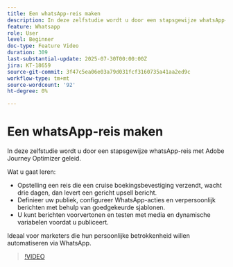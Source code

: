 ```yaml
---
title: Een whatsApp-reis maken
description: In deze zelfstudie wordt u door een stapsgewijze whatsApp-reis met Adobe Journey Optimizer geleid.
feature: Whatsapp
role: User
level: Beginner
doc-type: Feature Video
duration: 309
last-substantial-update: 2025-07-30T00:00:00Z
jira: KT-18659
source-git-commit: 3f47c5ea06e03a79d031fcf3160735a41aa2ed9c
workflow-type: tm+mt
source-wordcount: '92'
ht-degree: 0%

---
```



# Een whatsApp-reis maken

In deze zelfstudie wordt u door een stapsgewijze whatsApp-reis met Adobe Journey Optimizer geleid.

Wat u gaat leren:

* Opstelling een reis die een cruise boekingsbevestiging verzendt, wacht drie dagen, dan levert een gericht upsell bericht.
* Definieer uw publiek, configureer WhatsApp-acties en verpersoonlijk berichten met behulp van goedgekeurde sjablonen.
* U kunt berichten voorvertonen en testen met media en dynamische variabelen voordat u publiceert.

Ideaal voor marketers die hun persoonlijke betrokkenheid willen automatiseren via WhatsApp.

>[!VIDEO](https://video.tv.adobe.com/v/3470282/?learn=on&enablevpops)
